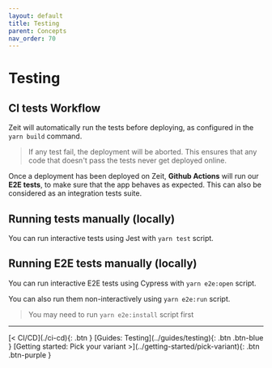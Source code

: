 ```yaml
---
layout: default
title: Testing
parent: Concepts
nav_order: 70
---
```


# Testing

## CI tests Workflow

Zeit will automatically run the tests before deploying, as configured in the `yarn build` command.

> If any test fail, the deployment will be aborted. This ensures that any code that doesn't pass the tests never get deployed online.

Once a deployment has been deployed on Zeit, **Github Actions** will run our **E2E tests**, to make sure that the app behaves as expected.
This can also be considered as an integration tests suite.

## Running tests manually (locally)
You can run interactive tests using Jest with `yarn test` script.

## Running E2E tests manually (locally)
You can run interactive E2E tests using Cypress with `yarn e2e:open` script.

You can also run them non-interactively using `yarn e2e:run` script.

> You may need to run `yarn e2e:install` script first

---

<div class="pagination-section">
    <span class="fs-4" markdown="1">
    [< CI/CD](./ci-cd){: .btn }
    </span>
    <span class="fs-4" markdown="1">
    [Guides: Testing](../guides/testing){: .btn .btn-blue }
    </span>
    <span class="fs-4" markdown="1">
    [Getting started: Pick your variant >](../getting-started/pick-variant){: .btn .btn-purple }
    </span>
</div>
